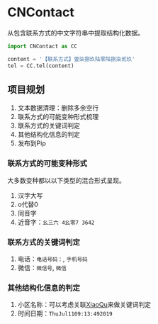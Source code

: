 # CNContact
从包含联系方式的中文字符串中提取结构化数据。

```Python
import CNContact as CC

content = '【联系方式】壹柒捌玖陆零陆捌柒贰玖'
tel = CC.tel(content)
```

## 项目规划
1. 文本数据清理：删除多余空行
2. 联系方式的可能变种形式梳理
3. 联系方式的关键词判定
4. 其他结构化信息的判定
4. 发布到Pip

### 联系方式的可能变种形式
大多数变种都以以下类型的混合形式呈现。
1. 汉字大写
2. o代替0
3. 同音字
4. 近音字：`幺三六 4幺零7 3642`

### 联系方式的关键词判定
1. 电话：`电话号码：`, `手机号码`
2. 微信：`微信号`, `微信`

### 其他结构化信息的判定
1. 小区名称：可以考虑关联[XiaoQu](https://github.com/rangduju/XiaoQu)来做关键词判定
2. 时间日期：`ThuJul1109:13:492019`
